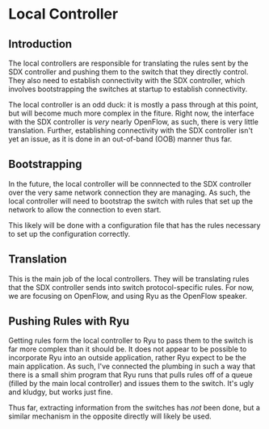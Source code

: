 # Local Controller

## Introduction

The local controllers are responsible for translating the rules sent by the SDX controller and pushing them to the switch that they directly control. They also need to establish connectivity with the SDX controller, which involves bootstrapping the switches at startup to establish connectivity.

The local controller is an odd duck: it is mostly a pass through at this point, but will become much more complex in the fiture. Right now, the interface with the SDX controller is *very* nearly OpenFlow, as such, there is very little translation. Further, establishing connectivity with the SDX controller isn't yet an issue, as it is done in an out-of-band (OOB) manner thus far.


## Bootstrapping

In the future, the local controller will be connnected to the SDX controller over the very same network connection they are managing. As such, the local controller will need to bootstrap the switch with rules that set up the network to allow the connection to even start.

This likely will be done with a configuration file that has the rules necessary to set up the configuration correctly. 


## Translation

This is the main job of the local controllers. They will be translating rules that the SDX controller sends into switch protocol-specific rules. For now, we are focusing on OpenFlow, and using Ryu as the OpenFlow speaker.


## Pushing Rules with Ryu

Getting rules form the local controller to Ryu to pass them to the switch is far more complex than it should be. It does not appear to be possible to incorporate Ryu into an outside application, rather Ryu expect to be the main application. As such, I've connected the plumbing in such a way that there is a small shim program that Ryu runs that pulls rules off of a queue (filled by the main local controller) and issues them to the switch. It's ugly and kludgy, but works just fine.

Thus far, extracting information from the switches has _not_ been done, but a similar mechanism in the opposite directly will likely be used.